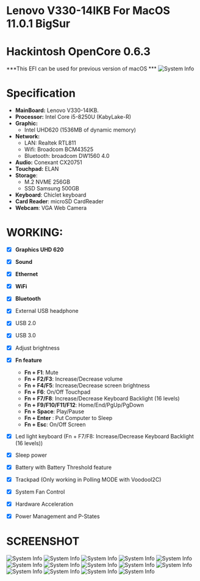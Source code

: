 # Lenovo V330-14IKB For MacOS 11.0.1 BigSur
# Hackintosh OpenCore 0.6.3
***This EFI can be used for previous version of macOS ***
![System Info](screenshot/bigsur.jpg)
# Specification
- **MainBoard:** Lenovo V330-14IKB.
- **Processor:** Intel Core i5-8250U (KabyLake-R)
- **Graphic:** 
  + Intel UHD620 (1536MB of dynamic memory)
- **Network:**
  + LAN: Realtek RTL811
  + Wifi: Broadcom BCM43525
  + Bluetooth: broadcom DW1560 4.0
- **Audio:** Conexant CX20751
- **Touchpad:** ELAN
- **Storage**:
  + M.2 NVME 256GB
  + SSD Samsung 500GB
- **Keyboard**: Chiclet keyboard 
- **Card Reader**: microSD CardReader
- **Webcam**: VGA Web Camera

# WORKING:
- [x] **Graphics UHD 620**
- [x] **Sound**
- [x] **Ethernet**
- [x] **WiFi**
- [x] **Bluetooth**
- [x] External USB headphone
- [x] USB 2.0
- [x] USB 3.0
- [x] Adjust brightness
- [x] **Fn feature** 
    + **Fn + F1**: Mute
    + **Fn + F2/F3**: Increase/Decrease volume
    + **Fn + F4/F5**: Increase/Decrease screen brightness
    + **Fn + F6**: On/Off Touchpad
    + **Fn + F7/F8**: Increase/Decrease Keyboard Backlight (16 levels)
    + **Fn + F9/F10/F11/F12**: Home/End/PgUp/PgDown
    + **Fn + Space**: Play/Pause
    + **Fn + Enter** : Put Computer to Sleep
    + **Fn + Esc**: On/Off Screen
- [x] Led light keyboard (Fn + F7/F8: Increase/Decrease Keyboard Backlight (16 levels))
- [x] Sleep power
- [x] Battery with Battery Threshold feature
- [x] Trackpad (Only working in Polling MODE with VoodooI2C)
- [x] System Fan Control
- [x] Hardware Acceleration
- [x] Power Management and P-States


# SCREENSHOT
![System Info](screenshot/2020-11-16_12-33-48.png)
![System Info](screenshot/2020-11-16_12-29-32.png)
![System Info](screenshot/2020-11-16_12-30-13.png)
![System Info](screenshot/2020-11-16_12-30-28.png)
![System Info](screenshot/2020-11-16_12-30-47.png)
![System Info](screenshot/2020-11-16_12-31-02.png)
![System Info](screenshot/2020-11-16_12-31-14.png)
![System Info](screenshot/2020-11-16_12-31-35.png)
![System Info](screenshot/2020-11-16_12-31-49.png)
![System Info](screenshot/2020-11-16_12-32-01.png)
![System Info](screenshot/2020-11-16_12-32-15.png)
![System Info](screenshot/2020-11-16_12-32-29.png)
![System Info](screenshot/2020-11-16_12-32-44.png)
![System Info](screenshot/2020-11-16_12-33-07.png)